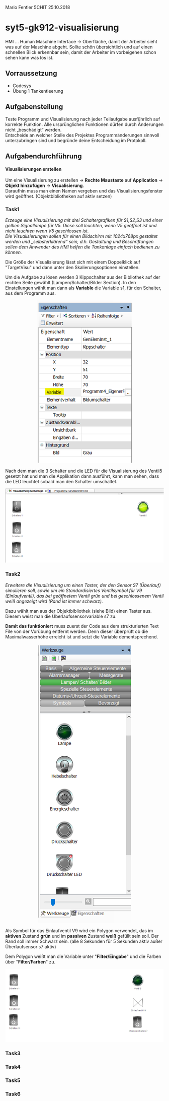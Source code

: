 Mario Fentler 5CHIT
25.10.2018
# syt5-gk912-visualisierung

HMI ... Human Maschine Interface -> Oberfläche, damit der Arbeiter sieht was auf der Maschine abgeht. Sollte schön übersichtlich und auf einen schnellen Blick erkennbar sein, damit der Arbeiter im vorbeigehen schon sehen kann was los ist.

## Vorraussetzung
- Codesys
- Übung 1 Tankentleerung 

## Aufgabenstellung
Teste Programm und Visualisierung nach jeder Teilaufgabe ausführlich auf korrekte Funktion. Alle ursprünglichen Funktionen dürfen durch Änderungen nicht „beschädigt“ werden.  
Entscheide an welcher Stelle des Projektes Programmänderungen sinnvoll unterzubringen sind und begründe deine Entscheidung im Protokoll.

## Aufgabendurchführung
#### Visualisierungen erstellen
Um eine Visualisierung zu erstellen -> __Rechte Maustaste__ auf __Application__ -> __Objekt hinzufügen__ -> __Visualisierung__.  
Daraufhin muss man einen Namen vergeben und das Visualisierungsfenster wird geöffnet. (Objektbibliotheken auf aktiv setzen)

### Task1
_Erzeuge eine Visualisierung mit drei Schaltergrafiken für S1,S2,S3 und einer gelben Signallampe für V5. Diese soll leuchten, wenn V5 geöffnet ist und nicht leuchten wenn V5 geschlossen ist._  
_Die Visualisierungen sollen für einen Bildschirm mit 1024x768px gestaltet werden und „selbsterklärend“ sein, d.h. Gestaltung und Beschriftungen sollen dem Anwender des HMI helfen die Tankanlage einfach bedienen zu können._

Die Größe der Visualisierung lässt sich mit einem Doppelklick auf "TargetVisu" und dann unter den Skalierungsoptionen einstellen.  

Um die Aufgabe zu lösen werden 3 Kippschalter aus der Bibliothek auf der rechten Seite gewählt (Lampen/Schalter/Bilder Section). In den Einstellungen wählt man dann als __Variable__ die Variable s1, für den Schalter, aus dem Programm aus.

<center>

![Schalter einstellungen](images/schalter_einst.PNG)
</center>
Nach dem man die 3 Schalter und die LED für die Visualisierung des Ventil5 gesetzt hat und man die Applikation dann ausführt, kann man sehen, dass die LED leuchtet sobald man den Schalter umschaltet.  
<center>

![Schaltung1 visualisiert](images/erg_vis1.png)
</center>

### Task2
_Erweitere die Visualisierung um einen Taster, der den Sensor S7 (Überlauf) simulieren soll,  sowie um ein Standardisiertes Ventilsymbol für V9 (Einlaufventil), das bei geöffnetem Ventil grün und bei geschlossenem Ventil weiß angezeigt wird (Rand ist immer schwarz)._

Dazu wählt man aus der Objektbibliothek (siehe Bild) einen Taster aus. Diesem weist man die Überlaufssensorvariable s7 zu.  

__Damit das funktioniert__ muss zuerst der Code aus dem strukturierten Text File von der Vorübung entfernt werden. Denn dieser überprüft ob die Maximalwasserhöhe erreicht ist und setzt die Variable dementsprechend. 
<center>

![Toolbox](images/toolbox.png)
</center>

Als Symbol für das Einlaufventil V9 wird ein Polygon verwendet, das im __aktiven__ Zustand __grün__ und im __passiven__ Zustand __weiß__ gefüllt sein soll. Der Rand soll immer Schwarz sein. (alle 8 Sekunden für 5 Sekunden aktiv außer Überlaufsensor s7 aktiv)  

Dem Polygon weißt man die Variable unter "__Filter/Eingabe__"  und die Farben über "__Filter/Farben__" zu.

<center>

![Visualisierung 2](images/visual2.png)
</center>

### Task3
### Task4
### Task5
### Task6